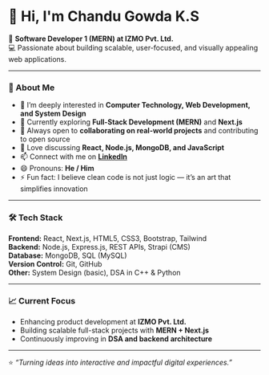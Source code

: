 # 👋 Hi, I'm Chandu Gowda K.S  

🚀 **Software Developer 1 (MERN) at IZMO Pvt. Ltd.**  
💻 Passionate about building scalable, user-focused, and visually appealing web applications.

---

### 👀 About Me  
- 🎯 I’m deeply interested in **Computer Technology, Web Development, and System Design**  
- 🌱 Currently exploring **Full-Stack Development (MERN)** and **Next.js**  
- 🤝 Always open to **collaborating on real-world projects** and contributing to open source  
- 💬 Love discussing **React, Node.js, MongoDB, and JavaScript**  
- 📫 Connect with me on **[LinkedIn](https://www.linkedin.com/in/chandugowda07/)**  
- 😄 Pronouns: **He / Him**  
- ⚡ Fun fact: I believe clean code is not just logic — it’s an art that simplifies innovation  

---

### 🛠️ Tech Stack  
**Frontend:** React, Next.js, HTML5, CSS3, Bootstrap, Tailwind  
**Backend:** Node.js, Express.js, REST APIs, Strapi (CMS)  
**Database:** MongoDB, SQL (MySQL)  
**Version Control:** Git, GitHub  
**Other:** System Design (basic), DSA in C++ & Python  

---

### 📈 Current Focus  
- Enhancing product development at **IZMO Pvt. Ltd.**  
- Building scalable full-stack projects with **MERN + Next.js**  
- Continuously improving in **DSA and backend architecture**

---

⭐ _“Turning ideas into interactive and impactful digital experiences.”_  
